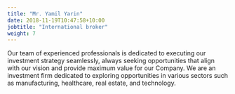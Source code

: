 ```yaml
---
title: "Mr. Yamil Yarin"
date: 2018-11-19T10:47:58+10:00
jobtitle: "International broker"
weight: 7
---
```


Our team of experienced professionals is dedicated to executing our investment strategy seamlessly, always seeking opportunities that align with our vision and provide maximum value for our Company. We are an investment firm dedicated to exploring opportunities in various sectors such as manufacturing, healthcare, real estate, and technology.
